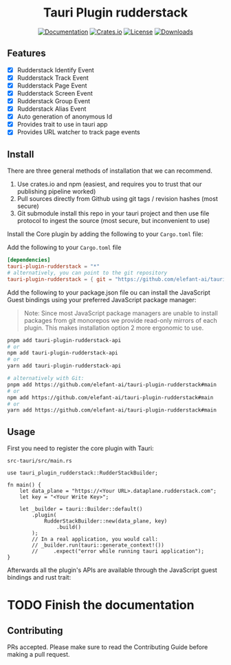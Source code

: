 <div align="center">

# Tauri Plugin rudderstack

[![Documentation](https://docs.rs/tauri-plugin-rudderstack/badge.svg)][documentation]
[![Crates.io](https://img.shields.io/crates/v/tauri-plugin-rudderstack.svg)](https://crates.io/crates/tauri-plugin-rudderstack)
[![License](https://img.shields.io/crates/l/tauri-plugin-rudderstack.svg)](https://github.com/elefant-ai/tauri-plugin-rudderstack/blob/master/LICENSE)
[![Downloads](https://img.shields.io/crates/d/tauri-plugin-rudderstack.svg)](https://crates.io/crates/tauri-plugin-rudderstack)

</div>




## Features
- [x] Rudderstack Identify Event
- [x] Rudderstack Track Event
- [x] Rudderstack Page Event
- [x] Rudderstack Screen Event
- [x] Rudderstack Group Event
- [x] Rudderstack Alias Event
- [x] Auto generation of anonymous Id
- [x] Provides trait to use in tauri app
- [x] Provides URL watcher to track page events

## Install
There are three general methods of installation that we can recommend.

1. Use crates.io and npm (easiest, and requires you to trust that our publishing pipeline worked)
2. Pull sources directly from Github using git tags / revision hashes (most secure)
3. Git submodule install this repo in your tauri project and then use file protocol to ingest the source (most secure, but inconvenient to use)

Install the Core plugin by adding the following to your `Cargo.toml` file:

Add the following to your `Cargo.toml` file
```toml
[dependencies]
tauri-plugin-rudderstack = "*"
# alternatively, you can point to the git repository
tauri-plugin-rudderstack = { git = "https://github.com/elefant-ai/tauri-plugin-rudderstack", branch = "main" }
```
Add the following to your package.json file
ou can install the JavaScript Guest bindings using your preferred JavaScript package manager:

> Note: Since most JavaScript package managers are unable to install packages from git monorepos we provide read-only mirrors of each plugin. This makes installation option 2 more ergonomic to use.

```sh
pnpm add tauri-plugin-rudderstack-api
# or
npm add tauri-plugin-rudderstack-api
# or
yarn add tauri-plugin-rudderstack-api

# alternatively with Git:
pnpm add https://github.com/elefant-ai/tauri-plugin-rudderstack#main
# or
npm add https://github.com/elefant-ai/tauri-plugin-rudderstack#main
# or
yarn add https://github.com/elefant-ai/tauri-plugin-rudderstack#main
```

## Usage
First you need to register the core plugin with Tauri:

`src-tauri/src/main.rs`

```rust,no_run
use tauri_plugin_rudderstack::RudderStackBuilder;

fn main() {
    let data_plane = "https://<Your URL>.dataplane.rudderstack.com";
    let key = "<Your Write Key>";

    let _builder = tauri::Builder::default()
        .plugin(
            RudderStackBuilder::new(data_plane, key)
                .build()
        );
        // In a real application, you would call:
        // _builder.run(tauri::generate_context!())
        //     .expect("error while running tauri application");
}
```

Afterwards all the plugin's APIs are available through the JavaScript guest bindings and rust trait:

# TODO Finish the documentation

## Contributing

PRs accepted. Please make sure to read the Contributing Guide before making a pull request.



[repository]: https://github.com/elefant-ai/tauri-plugin-rudderstack
[documentation]: https://docs.rs/tauri-plugin-rudderstack/
[examples]: https://github.com/elefant-ai/tauri-plugin-rudderstack/tree/main/examples/tauri-app

